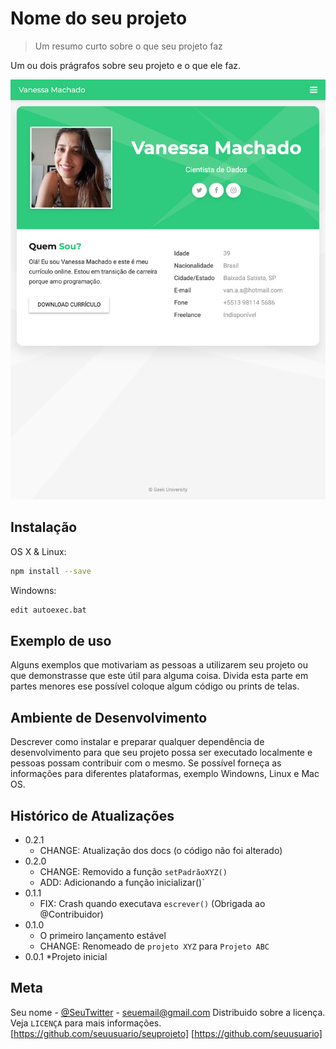 # Nome do seu projeto
> Um resumo curto sobre o que seu projeto faz

Um ou dois prágrafos sobre seu
 projeto e o que ele faz.

![](pag.png)

## Instalação

OS X & Linux:

```sh
npm install --save
````

Windowns:
```sh
edit autoexec.bat
`````

## Exemplo de uso

Alguns exemplos que motivariam
as pessoas a utilizarem seu
projeto ou que demonstrasse
que este útil para alguma 
coisa. Divida esta parte em
partes menores ese possível
coloque algum código ou
prints de telas.

## Ambiente de Desenvolvimento

Descrever como instalar e
preparar qualquer
dependência de
desenvolvimento para que
seu projeto possa ser
executado localmente e
pessoas possam contribuir 
com o mesmo.
Se possível forneça as
informações para
diferentes plataformas,
exemplo Windowns, Linux
e Mac OS.

## Histórico de Atualizações

* 0.2.1
    * CHANGE: Atualização dos docs (o código não foi alterado)
* 0.2.0
    * CHANGE: Removido a função
    `setPadrãoXYZ()`
    * ADD: Adicionando a função ìnicializar()`
* 0.1.1
    * FIX: Crash quando executava `escrever()` (Obrigada ao @Contribuidor)
* 0.1.0
    * O primeiro lançamento estável
    * CHANGE: Renomeado de `projeto XYZ` para `Projeto ABC`
* 0.0.1
    *Projeto inicial

## Meta

Seu nome - [@SeuTwitter](https://twitter.com/seutwiter) - seuemail@gmail.com
Distribuido sobre a licença. Veja
`LICENÇA` para mais informações.
[https://github.com/seuusuario/seuprojeto]
[https://github.com/seuusuario]

